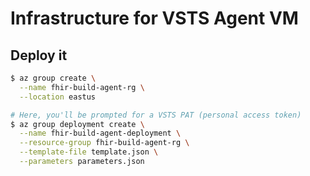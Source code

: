 # Infrastructure for VSTS Agent VM

## Deploy it

```sh
$ az group create \
  --name fhir-build-agent-rg \
  --location eastus

# Here, you'll be prompted for a VSTS PAT (personal access token)
$ az group deployment create \
  --name fhir-build-agent-deployment \
  --resource-group fhir-build-agent-rg \
  --template-file template.json \
  --parameters parameters.json
  
```

